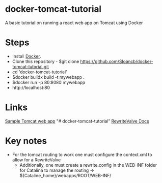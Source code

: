 # docker-tomcat-tutorial
A basic tutorial on running a react web app on Tomcat using Docker

# Steps
* Install [Docker](https://docs.docker.com/install/).
* Clone this repository - $git clone https://github.com/Sloancb/docker-tomcat-tutorial.git
* cd 'docker-tomcat-tutorial'
* $docker buildx build -t mywebapp .
* $docker run -p 80:8080 mywebapp
* http://localhost:80

# Links
[Sample Tomcat web app](https://tomcat.apache.org/tomcat-8.0-doc/appdev/sample/)
"# docker-tomcat-tutorial" 
[RewriteValve Docs](https://tomcat.apache.org/tomcat-9.0-doc/rewrite.html)

# Key notes
* For the tomcat routing to work one must configure the context.xml to allow for a RewriteValve
  * Additionally, one must create a rewrite.config in the WEB-INF folder for Catalina to manage the routing -> ${Cataline_home}/webapps/ROOT/WEB-INF/
